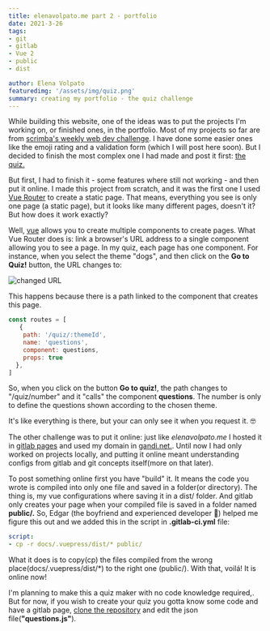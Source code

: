 ```yaml
---
title: elenavolpato.me part 2 - portfolio
date: 2021-3-26
tags: 
- git
- gitlab
- Vue 2
- public
- dist

author: Elena Volpato
featuredimg: '/assets/img/quiz.png'
summary: creating my portfolio - the quiz challenge
---
```

While building this website, one of the ideas was to put the projects I'm working on, or finished ones, in the portfolio. Most of my projects so far are from [scrimba's weekly web dev challenge](https://scrimba.com/learn/weeklychallenge). I have done some easier ones like the emoji rating and a validation form (which I will post here soon). But I decided to finish the most complex one I had made and post it first: [the quiz.](https://quiz.elenavolpato.me/#/)

But first, I had to finish it - some features where still not working - and then put it online. I made this project from scratch, and it was the first one I used [Vue Router](https://router.vuejs.org) to create a static page. That means, everything you see is only one page (a static page), but it looks like many different pages, doesn't it? But how does it work exactly? 

Well, [vue](https://vuejs.org) allows you to create multiple components to create pages. What Vue Router does is: link a browser's URL address to a single component allowing you to see a page. In my quiz, each page has one component. For instance, when you select the theme "dogs", and then click on the **Go to Quiz!** button, the URL changes to:

![changed URL](/assets/img/urlchange.png)

This happens because there is a path linked to the component that creates this page.

``` javascript
const routes = [
   {
    path: '/quiz/:themeId',
    name: 'questions',
    component: questions,
    props: true
  },
]
```
So, when you click on the button **Go to quiz!**, the path changes to "/quiz/number" and it "calls" the component **questions**. The number is only to define the questions shown according to the chosen theme.

It's like everything is there, but your can only see it when you request it. 🤓

The other challenge was to put it online: just like _elenavolpato.me_ I hosted it in [gitlab pages](https://docs.gitlab.com/ee/user/project/pages/) and used my domain in [gandi.net.](https://www.gandi.net/en-US). Until now I had only worked on projects locally, and putting it online meant understanding configs from gitlab and git concepts itself(more on that later). 

To post something online first you have "build" it. It means the code you wrote is compiled into only one file and saved in a folder(or directory). The thing is, my vue configurations where saving it in a dist/ folder. And gitlab only creates your page when your compiled file is saved in a folder named **public/.** So, Edgar (the boyfriend and experienced developer 💜) helped me figure this out and we added this in the script in **.gitlab-ci.yml** file:

```yaml
script:
- cp -r docs/.vuepress/dist/* public/
```

What it does is to copy(cp) the files compiled from the wrong place(docs/.vuepress/dist/*) to the right one (public/). With that, voilá! It is online now!

I'm planning to make this a quiz maker with no code knowledge required,. But for now, if you wish to create your quiz you gotta know some code and have a gitlab page, [clone the repository](https://gitlab.com/elena_volpato/quiz) and edit the json file(**"questions.js"**).











